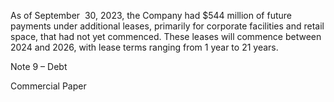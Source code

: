 As  of  September  30,  2023,  the  Company  had  $544  million  of  future  payments  under  additional  leases,  primarily  for  corporate
facilities and retail space, that had not yet commenced. These leases will commence between 2024 and 2026, with lease terms
ranging from 1 year to 21 years.

Note 9 – Debt

Commercial Paper